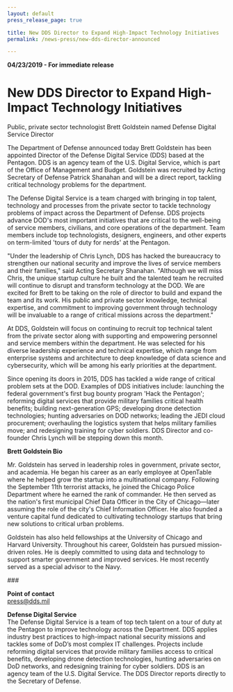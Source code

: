 ```yaml
---
layout: default
press_release_page: true

title: New DDS Director to Expand High-Impact Technology Initiatives
permalink: /news-press/new-dds-director-announced

---
```

<div id="press" class="dds-opportunities">
  <div class="usa-grid">
    <div class="usa-width-three-fourths">
      <p><strong>04/23/2019 - For immediate release </strong></p>
      <h1>New DDS Director to Expand High-Impact Technology Initiatives</h1>
      <p class="usa-font-lead">Public, private sector technologist Brett Goldstein named Defense Digital Service Director</p>
      <p>The Department of Defense announced today Brett Goldstein has been appointed Director of the Defense Digital Service (DDS) based at the Pentagon. DDS is an agency team of the U.S. Digital Service, which is part of the Office of Management and Budget. Goldstein was recruited by Acting Secretary of Defense Patrick Shanahan and will be a direct report, tackling critical technology problems for the department.</p>
      <p>The Defense Digital Service is a team charged with bringing in top talent, technology and processes from the private sector to tackle technology problems of impact across the Department of Defense. DDS projects advance DOD's most important initiatives that are critical to the well-being of service members, civilians, and core operations of the department. Team members include top technologists, designers, engineers, and other experts on term-limited 'tours of duty for nerds' at the Pentagon.</p>
      <p>"Under the leadership of Chris Lynch, DDS has hacked the bureaucracy to strengthen our national security and improve the lives of service members and their families," said Acting Secretary Shanahan. "Although we will miss Chris, the unique startup culture he built and the talented team he recruited will continue to disrupt and transform technology at the DOD. We are excited for Brett to be taking on the role of director to build and expand the team and its work. His public and private sector knowledge, technical expertise, and commitment to improving government through technology will be invaluable to a range of critical missions across the department."</p>
      <p>At DDS, Goldstein will focus on continuing to recruit top technical talent from the private sector along with supporting and empowering personnel and service members within the department. He was selected for his diverse leadership experience and technical expertise, which range from enterprise systems and architecture to deep knowledge of data science and cybersecurity, which will be among his early priorities at the department.</p>
      <p>Since opening its doors in 2015, DDS has tackled a wide range of critical problem sets at the DOD. Examples of DDS initiatives include: launching the federal government's first bug bounty program 'Hack the Pentagon'; reforming digital services that provide military families critical health benefits; building next-generation GPS; developing drone detection technologies; hunting adversaries on DOD networks; leading the JEDI cloud procurement; overhauling the logistics system that helps military families move; and redesigning training for cyber soldiers. DDS Director and co-founder Chris Lynch will be stepping down this month.</p>
      <p><strong>Brett Goldstein Bio</strong></p>
      <p>Mr. Goldstein has served in leadership roles in government, private sector, and academia. He began his career as an early employee at OpenTable where he helped grow the startup into a multinational company. Following the September 11th terrorist attacks, he joined the Chicago Police Department where he earned the rank of commander. He then served as the nation's first municipal Chief Data Officer in the City of Chicago—later assuming the role of the city's Chief Information Officer. He also founded a venture capital fund dedicated to cultivating technology startups that bring new solutions to critical urban problems.</p>
      <p>Goldstein has also held fellowships at the University of Chicago and Harvard University. Throughout his career, Goldstein has pursued mission-driven roles. He is deeply committed to using data and technology to support smarter government and improved services. He most recently served as a special advisor to the Navy.</p>
      <p>###</p>
      <p>
        <strong>Point of contact</strong><br />
        <a href="mailto:press@dds.mil">press@dds.mil</a>
      </p>
      <p>
        <strong>Defense Digital Service</strong><br />
        The Defense Digital Service is a team of top tech talent on a tour of duty at the Pentagon to improve technology across the Department. DDS applies industry best practices to high-impact national security missions and tackles some of DoD’s most complex IT challenges. Projects include reforming digital services that provide military families access to critical benefits, developing drone detection technologies, hunting adversaries on DoD networks, and redesigning training for cyber soldiers. DDS is an agency team of the U.S. Digital Service. The DDS Director reports directly to the Secretary of Defense.
      </p>
    </div>
  </div>
</div>
